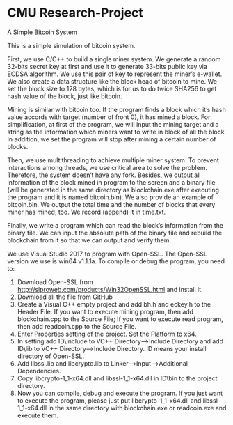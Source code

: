 # CMU Research-Project

A Simple Bitcoin System

This is a simple simulation of bitcoin system.

First, we use C/C++ to build a single miner system. We generate a random 32-bits secret key at first and use it to generate 33-bits public key via ECDSA algorithm. We use this pair of key to represent the miner’s e-wallet. We also create a data structure like the block head of bitcoin to mine. We set the block size to 128 bytes, which is for us to do twice SHA256 to get hash value of the block, just like bitcoin.

Mining is similar with bitcoin too. If the program finds a block which it’s hash value accords with target (number of front 0), it has mined a block. For simplification, at first of the program, we will input the mining target and a string as the information which miners want to write in block of all the block. In addition, we set the program will stop after mining a certain number of blocks.
 
Then, we use multithreading to achieve multiple miner system. To prevent interactions among threads, we use critical area to solve the problem. Therefore, the system doesn’t have any fork. Besides, we output all information of the block mined in program to the screen and a binary file (will be generated in the same directory as blockchain.exe after executing the program and it is named bitcoin.bin). We also provide an example of bitcoin.bin. We output the total time and the number of blocks that every miner has mined, too. We record (append) it in time.txt.
 
Finally, we write a program which can read the block’s information from the binary file. We can input the absolute path of the binary file and rebuild the blockchain from it so that we can output and verify them.

We use Visual Studio 2017 to program with Open-SSL. The Open-SSL version we use is win64 v1.1.1a.
To compile or debug the program, you need to:
1.	Download Open-SSL from http://slproweb.com/products/Win32OpenSSL.html and install it.
2.	Download all the file from GitHub
3.	Create a Visual C++ empty project and add bh.h and eckey.h to the Header File. If you want to execute mining program, then add blockchain.cpp to the Source File; If you want to execute read program, then add readcoin.cpp to the Source File.
4.	Enter Properties setting of the project.  Set the Platform to x64.
5.	In setting add ID\include to VC++ Directory-->Include Directory and add ID\lib to VC++ Directory-->Include Directory. ID means your install directory of Open-SSL.
6.	Add libssl.lib and libcrypto.lib to Linker-->Input-->Additional Dependencies.
7.	Copy libcrypto-1_1-x64.dll and libssl-1_1-x64.dll in ID\bin to the project directory.
8.	Now you can compile, debug and execute the program.
If you just want to execute the program, please just put libcrypto-1_1-x64.dll and libssl-1_1-x64.dll in the same directory with blockchain.exe or readcoin.exe and execute them.

